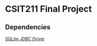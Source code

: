 # CSIT211 Final Project

## Dependencies

[SQLite JDBC Driver](https://github.com/xerial/sqlite-jdbc)
